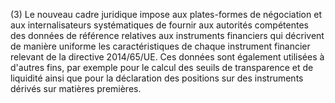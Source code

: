 (3) Le nouveau cadre juridique impose aux plates-formes de négociation et aux internalisateurs systématiques de fournir aux autorités compétentes des données de référence relatives aux instruments financiers qui décrivent de manière uniforme les caractéristiques de chaque instrument financier relevant de la directive 2014/65/UE. Ces données sont également utilisées à d'autres fins, par exemple pour le calcul des seuils de transparence et de liquidité ainsi que pour la déclaration des positions sur des instruments dérivés sur matières premières.